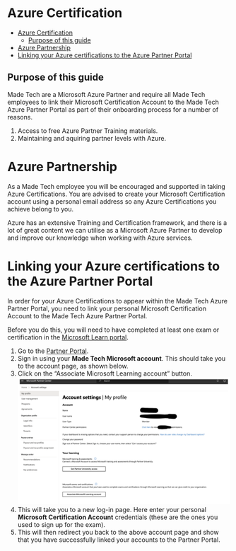 # Azure Certification

- [Azure Certification](#azure-certification)
  - [Purpose of this guide](#purpose-of-this-guide)
- [Azure Partnership](#azure-partnership)
- [Linking your Azure certifications to the Azure Partner Portal](#linking-your-azure-certifications-to-the-azure-partner-portal)

## Purpose of this guide

Made Tech are a Microsoft Azure Partner and require all Made Tech employees to link their Microsoft Certification Account to the Made Tech Azure Partner Portal as part of their onboarding process for a number of reasons.

 1. Access to free Azure Partner Training materials.
 2. Maintaining and aquiring partner levels with Azure.

# Azure Partnership

As a Made Tech employee you will be encouraged and supported in taking Azure Certifications. You are advised to create your Microsoft Certification account using a personal email address so any Azure Certifications you achieve belong to you. 

Azure has an extensive Training and Certification framework, and there is a lot of great content we can utilise as a Microsoft Azure Partner to develop and improve our knowledge when working with Azure services.

# Linking your Azure certifications to the Azure Partner Portal

In order for your Azure Certifications to appear within the Made Tech Azure Partner Portal, you need to link your personal Microsoft Certification Account to the Made Tech Azure Partner Portal.

Before you do this, you will need to have completed at least one exam or certification in the [Microsoft Learn portal](https://learn.microsoft.com/).

1. Go to the [Partner Portal](https://partner.microsoft.com/pc/Users/MyAccount).
2. Sign in using your **Made Tech Microsoft account**. This should take you to the account page, as shown below.
3. Click on the “Associate Microsoft Learning account” button.
![](images/azure-partner-portal-page.png)
4. This will take you to a new log-in page. Here enter your personal **Microsoft Certification Account** credentials (these are the ones you used to sign up for the exam).
5. This will then redirect you back to the above account page and show that you have successfully linked your accounts to the Partner Portal.
